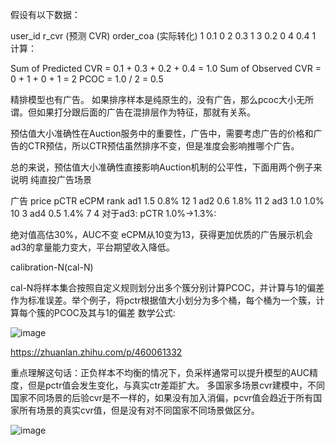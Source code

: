 假设有以下数据：

user_id	r_cvr (预测 CVR)	order_coa (实际转化)
1	0.1	0
2	0.3	1
3	0.2	0
4	0.4	1
计算：

Sum of Predicted CVR = 0.1 + 0.3 + 0.2 + 0.4 = 1.0
Sum of Observed CVR = 0 + 1 + 0 + 1 = 2
PCOC = 1.0 / 2 = 0.5

精排模型也有广告。
如果排序样本是纯原生的，没有广告，那么pcoc大小无所谓。但如果打分跟后面的广告在混排层作为特征，那就有关系。

预估值大小准确性在Auction服务中的重要性，广告中，需要考虑广告的价格和广告的CTR预估，所以CTR预估虽然排序不变，但是准度会影响推哪个广告。

总的来说，预估值大小准确性直接影响Auction机制的公平性，下面用两个例子来说明
纯直投广告场景

广告	price	pCTR	eCPM	rank
ad1	1.5	0.8%	12	1
ad2	0.6	1.8%	11	2
ad3	1.0	1.0%	10	3
ad4	0.5	1.4%	7	4
对于ad3: pCTR 1.0%->1.3%:

绝对值高估30%，AUC不变
eCPM从10变为13，获得更加优质的广告展示机会
ad3的拿量能力变大，平台期望收入降低。 

calibration-N(cal-N)

cal-N将样本集合按照自定义规则划分出多个簇分别计算PCOC，并计算与1的偏差作为标准误差。举个例子，将pctr根据值大小划分为多个桶，每个桶为一个簇，计算每个簇的PCOC及其与1的偏差 数学公式:

![image](https://github.com/user-attachments/assets/ba6eba07-1cb9-4f52-947a-e667821d4c13)


https://zhuanlan.zhihu.com/p/460061332


重点理解这句话：正负样本不均衡的情况下，负采样通常可以提升模型的AUC精度，但是pctr值会发生变化，与真实ctr差距扩大。 多国家多场景cvr建模中，不同国家不同场景的后验cvr是不一样的，如果没有加入消偏，pcvr值会趋近于所有国家所有场景的真实cvr值，但是没有对不同国家不同场景做区分。

![image](https://github.com/user-attachments/assets/4d30402f-f673-4ba2-a59e-ab27199a12ef)

